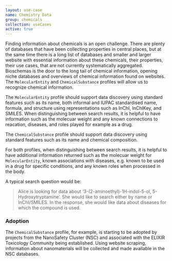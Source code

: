 ```yaml
---
layout: use-case
name: Chemistry Data
group: chemicals
collection: useCases
active: true
---
```


Finding information about chemicals is an open challenge. There are plenty of databases that have been collecting properties in central places, but at the same time there is a long list of databases and smaller and larger website with essential information about these chemicals, their properties, their use cases, that are not currently systematically aggregated. Bioschemas is the door to the long tail of chemical information, opening niche databases and overviews of chemical information found on websites. The `MolecularEntity` and `ChemicalSubstance` profiles will allow us to recognize chemical information.

The `MolecularEntity` profile should support data discovery using standard features such as its name, both informal and IUPAC standardised name, formula, and structure using representations such as InChI, InChIKey, and SMILES. When distinguishing between search results, it is helpful to have information such as the molecuar weight and any known connections to reacation, diseases, and roles played for example as a drug.

The `ChemicalSubstance` profile should support data discovery using standard features such as its name and chemical composition.

For both profiles, when distinguishing between search results, it is helpful to have additional information returned such as the molecuar weight for `MolecularEntity`, known associations with diseases, e.g. known to be used in a drug for specific conditions, and any known roles when processed in the body.

A typical search question would be:

> Alice is looking for data about ‘3-(2-aminoethyl)-1H-indol-5-ol, 5-Hydroxytryptamine’. She would like to search either by name or InChI/SMILES. In the response, she would like data about diseases for which the compound is used.

### Adoption

The `ChemicalSubstance` profile, for example, is starting to be adopted by projects from the NanoSafety Cluster (NSC) and associated with the ELIXIR Toxicology Community being established. Using website scraping, information about nanomaterials will be collected and made available in the NSC databases.
